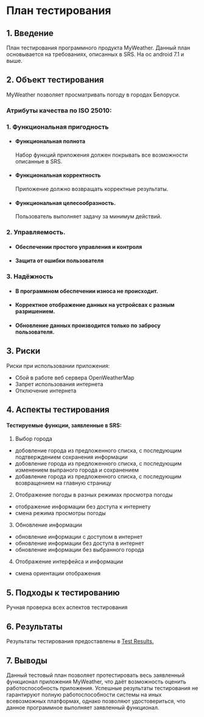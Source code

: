 # План тестирования

## 1. Введение
План тестирования программного продукта MyWeather. Данный план основывается на требованиях, описанных
в SRS. На ос android 7.1 и выше.

## 2. Объект тестирования
MyWeather позволяет  просматривать погоду в городах Белоруси.

### Атрибуты качества по ISO 25010:
### 1. Функциональная пригодность
-   #### Функциональная полнота
    Набор функций приложения должен покрывать все возможности описанные в SRS.
-   #### Функциональная корректность
    Приложение должно возвращать корректные результаты.
-   #### Функциональная целесообразность.
    Пользователь выполняет задачу за минимум действий.

### 2. Управляемость.
- #### Обеспечении простого управления и контроля
- #### Защита от ошибки пользователя

### 3. Надёжность
- #### В программном обеспечении износа не происходит.
- #### Корректное отображение данных на устройсвах с разным разришением.
- #### Обновление данных производится только по забросу пользователя.

## 3. Риски
Риски при использовании приложения:
-   Сбой в работе веб сервера OpenWeatherMap
-   Запрет использования интернета
-   Отключение интернета

## 4. Аспекты тестирования
#### Тестируемые  функции, заявленные в SRS:  
1. Выбор города
- добовление города из предложенного списка, с последующим подтверждением сохранения информации
- добовление города из предложенного списка, с последующим изменением выпраного города и сохранением 
- добавление города из предложенного списка, с последующим возвращением на главную страницу
2. Отображение погоды в разных режимах просмотра погоды
- отображение информации без доступа к интернету
- смена режима просмотры погоды
3. Обновление информации
- обновление информации с доступом в интернет
- обновление информации без доступа в интернет
- обновление информации без выбранного города
4. Отображение интерфейса и информации
- смена ориентации отображения

## 5. Подходы к тестированию
Ручная проверка всех аспектов тестирования

## 6. Результаты
Результаты тестирования предоставлены в [Test Results.]()

## 7. Выводы
Данный тестовый план позволяет протестировать весь заявленный функционал приложения MyWeather, что даёт возможность оценить работоспособность приложения. Успешные результаты тестирования не гарантируют полную работоспособности системы на иных всевозможных платформах, однако позволяют удостовериться, что данное программное выполняет заявленный функционал.
